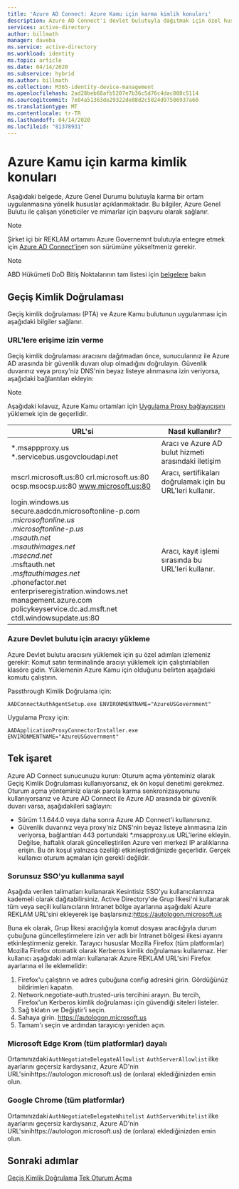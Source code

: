 ```yaml
---
title: 'Azure AD Connect: Azure Kamu için karma kimlik konuları'
description: Azure AD Connect'i devlet bulutuyla dağıtmak için özel hususlar.
services: active-directory
author: billmath
manager: daveba
ms.service: active-directory
ms.workload: identity
ms.topic: article
ms.date: 04/14/2020
ms.subservice: hybrid
ms.author: billmath
ms.collection: M365-identity-device-management
ms.openlocfilehash: 2ad28beb68afb5207e7b36c5d76c4dac808c5114
ms.sourcegitcommit: 7e04a51363de29322de08d2c5024d97506937a60
ms.translationtype: MT
ms.contentlocale: tr-TR
ms.lasthandoff: 04/14/2020
ms.locfileid: "81378931"
---
```

# <a name="hybrid-identity-considerations-for-azure-government"></a>Azure Kamu için karma kimlik konuları 
Aşağıdaki belgede, Azure Genel Durumu bulutuyla karma bir ortam uygulanmasına yönelik hususlar açıklanmaktadır.  Bu bilgiler, Azure Genel Bulutu ile çalışan yöneticiler ve mimarlar için başvuru olarak sağlanır.  
> [!NOTE] 
> Şirket içi bir REKLAM ortamını Azure Governemnt bulutuyla entegre etmek için [Azure AD Connect'in](https://www.microsoft.com/download/details.aspx?id=47594)en son sürümüne yükseltmeniz gerekir. 

> [!NOTE] 
> ABD Hükümeti DoD Bitiş Noktalarının tam listesi için [belgelere](https://docs.microsoft.com/office365/enterprise/office-365-u-s-government-dod-endpoints) bakın 

## <a name="pass-through-authentication"></a>Geçiş Kimlik Doğrulaması 
Geçiş kimlik doğrulaması (PTA) ve Azure Kamu bulutunun uygulanması için aşağıdaki bilgiler sağlanır.

### <a name="allow-access-to-urls"></a>URL'lere erişime izin verme  
Geçiş kimlik doğrulaması aracısını dağıtmadan önce, sunucularınız ile Azure AD arasında bir güvenlik duvarı olup olmadığını doğrulayın. Güvenlik duvarınız veya proxy'niz DNS'nin beyaz listeye alınmasına izin veriyorsa, aşağıdaki bağlantıları ekleyin: 
> [!NOTE]
> Aşağıdaki kılavuz, Azure Kamu ortamları için [Uygulama Proxy bağlayıcısını](https://aka.ms/whyappproxy) yüklemek için de geçerlidir.

|URL'si |Nasıl kullanılır?|
|-----|-----| 
|*.msappproxy.us *.servicebus.usgovcloudapi.net|Aracı ve Azure AD bulut hizmeti arasındaki iletişim |
|mscrl.microsoft.us:80 crl.microsoft.us:80 </br>ocsp.msocsp.us:80 www.microsoft.us:80| Aracı, sertifikaları doğrulamak için bu URL'leri kullanır.| 
|login.windows.us secure.aadcdn.microsoftonline-p.com *.microsoftonline.us </br> *.microsoftonline-p.us </br>*.msauth.net </br> *.msauthimages.net </br>*.msecnd.net</br>*.msftauth.net </br>*.msftauthimages.net</br>*.phonefactor.net </br>enterpriseregistration.windows.net</br>management.azure.com </br>policykeyservice.dc.ad.msft.net</br>ctdl.windowsupdate.us:80| Aracı, kayıt işlemi sırasında bu URL'leri kullanır.| 

### <a name="install-the-agent-for-the-azure-government-cloud"></a>Azure Devlet bulutu için aracıyı yükleme 
Azure Devlet bulutu aracısını yüklemek için şu özel adımları izlemeniz gerekir: Komut satırı terminalinde aracıyı yüklemek için çalıştırılabilen klasöre gidin. Yüklemenin Azure Kamu için olduğunu belirten aşağıdaki komutu çalıştırın. 

Passthrough Kimlik Doğrulama için: 
```
AADConnectAuthAgentSetup.exe ENVIRONMENTNAME="AzureUSGovernment"
```

Uygulama Proxy için:
```
AADApplicationProxyConnectorInstaller.exe ENVIRONMENTNAME="AzureUSGovernment" 
```

## <a name="single-sign-on"></a>Tek işaret 
Azure AD Connect sunucunuzu kurun: Oturum açma yönteminiz olarak Geçiş Kimlik Doğrulaması kullanıyorsanız, ek ön koşul denetimi gerekmez. Oturum açma yönteminiz olarak parola karma senkronizasyonunu kullanıyorsanız ve Azure AD Connect ile Azure AD arasında bir güvenlik duvarı varsa, aşağıdakileri sağlayın:
- Sürüm 1.1.644.0 veya daha sonra Azure AD Connect'i kullanırsınız. 
- Güvenlik duvarınız veya proxy'niz DNS'nin beyaz listeye alınmasına izin veriyorsa, bağlantıları 443 portundaki *.msapproxy.us URL'lerine ekleyin. Değilse, haftalık olarak güncelleştirilen Azure veri merkezi IP aralıklarına erişin. Bu ön koşul yalnızca özelliği etkinleştirdiğinizde geçerlidir. Gerçek kullanıcı oturum açmaları için gerekli değildir. 

### <a name="rolling-out-seamless-sso"></a>Sorunsuz SSO'yu kullanıma sayıl 
Aşağıda verilen talimatları kullanarak Kesintisiz SSO'yu kullanıcılarınıza kademeli olarak dağıtabilirsiniz. Active Directory'de Grup İlkesi'ni kullanarak tüm veya seçili kullanıcıların Intranet bölge ayarlarına aşağıdaki Azure REKLAM URL'sini ekleyerek işe başlarsınız:https://autologon.microsoft.us 

Buna ek olarak, Grup İlkesi aracılığıyla komut dosyası aracılığıyla durum çubuğuna güncelleştirmelere izin ver adlı bir Intranet bölgesi ilkesi ayarını etkinleştirmeniz gerekir. Tarayıcı hususlar Mozilla Firefox (tüm platformlar) Mozilla Firefox otomatik olarak Kerberos kimlik doğrulaması kullanmaz. Her kullanıcı aşağıdaki adımları kullanarak Azure REKLAM URL'sini Firefox ayarlarına el ile eklemelidir: 
1. Firefox'u çalıştırın ve adres çubuğuna config adresini girin. Gördüğünüz bildirimleri kapatın. 
2. Network.negotiate-auth.trusted-uris tercihini arayın. Bu tercih, Firefox'un Kerberos kimlik doğrulaması için güvendiği siteleri listeler. 
3. Sağ tıklatın ve Değiştir'i seçin. 
4. Sahaya girin. https://autologon.microsoft.us
5. Tamam'ı seçin ve ardından tarayıcıyı yeniden açın. 

### <a name="microsoft-edge-based-on-chromium-all-platforms"></a>Microsoft Edge Krom (tüm platformlar) dayalı 
Ortamınızdaki `AuthNegotiateDelegateAllowlist`  `AuthServerAllowlist` ilke ayarlarını geçersiz kardıysanız, Azure AD'nin URL'sinihttps://autologon.microsoft.us) de (onlara) eklediğinizden emin olun. 

### <a name="google-chrome-all-platforms"></a>Google Chrome (tüm platformlar) 
Ortamınızdaki `AuthNegotiateDelegateWhitelist`  `AuthServerWhitelist` ilke ayarlarını geçersiz kardıysanız, Azure AD'nin URL'sinihttps://autologon.microsoft.us) de (onlara) eklediğinizden emin olun. 

## <a name="next-steps"></a>Sonraki adımlar
[Geçiş Kimlik Doğrulama](how-to-connect-pta-quick-start.md#step-1-check-the-prerequisites)
[Tek Oturum Açma](how-to-connect-sso-quick-start.md#step-1-check-the-prerequisites) 
